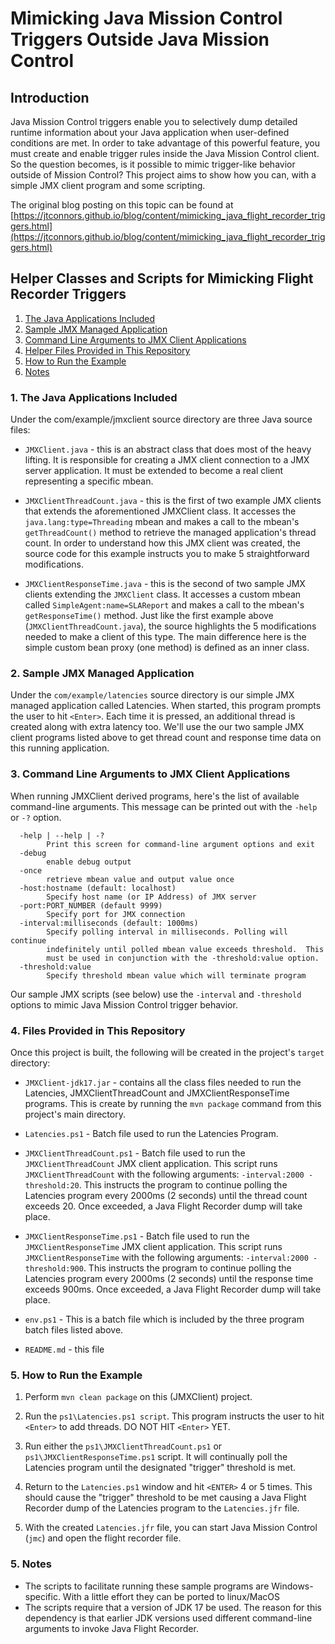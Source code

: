 # Mimicking Java Mission Control Triggers Outside Java Mission Control

## Introduction
Java Mission Control triggers enable you to selectively dump detailed runtime information about your Java application when user-defined conditions are met.  In order to take advantage of this powerful feature, you must create and enable trigger rules inside the Java Mission Control client.  So the question becomes, is it possible to mimic trigger-like behavior outside of Mission Control?  This project aims to show how you can, with a simple JMX client program and some scripting.

The original blog posting on this topic can be found at [https://jtconnors.github.io/blog/content/mimicking_java_flight_recorder_triggers.html](https://jtconnors.github.io/blog/content/mimicking_java_flight_recorder_triggers.html)

## Helper Classes and Scripts for Mimicking Flight Recorder Triggers

1.  [The Java Applications Included](#applications)
2.  [Sample JMX Managed Application](#latencies)
3.  [Command Line Arguments to JMX Client Applications](#args)
4.  [Helper Files Provided in This Repository](#files)
5.  [How to Run the Example](#howtorun)
6.  [Notes](#notes)

<a id="markdown-applications" name="applications"></a>
### 1. The Java Applications Included

Under the com/example/jmxclient source directory are three Java source files:
* ```JMXClient.java``` - this is an abstract class that does most of the heavy lifting.  It is responsible for creating a JMX client connection to a JMX server application.  It must be extended to become a real client representing a specific mbean.

* ```JMXClientThreadCount.java``` - this is the first of two example JMX clients that extends the aforementioned JMXClient class. It accesses the  ```java.lang:type=Threading``` mbean and makes a call to the mbean's ```getThreadCount()``` method to retrieve the managed application's thread count.  In order to understand how this JMX client was created, the source code for this example instructs you to make 5 straightforward modifications.

* ```JMXClientResponseTime.java``` - this is the second of two sample JMX clients extending the ```JMXClient``` class.  It accesses a custom mbean called ```SimpleAgent:name=SLAReport``` and makes a call to the mbean's ```getResponseTime()``` method. Just like the first example above (```JMXClientThreadCount.java```), the source highlights the 5 modifications needed to make a client of this type.  The main difference here is the simple custom bean proxy (one method) is defined as an inner class.

<a id="markdown-latencies" name="latencies"></a>
### 2. Sample JMX Managed Application

Under the ```com/example/latencies``` source directory is our simple JMX managed
application called Latencies.  When started, this program prompts the user
to hit ```<Enter>```.  Each time it is pressed, an additional thread is created
along with extra latency too.  We'll use the our two sample JMX client
programs listed above to get thread count and response time data on this
running application.

<a id="markdown-args" name="args"></a>
### 3. Command Line Arguments to JMX Client Applications

When running JMXClient derived programs, here's the list of available command-line arguments.  This message can be printed out with the ```-help``` or ```-?``` option.

      -help | --help | -?
            Print this screen for command-line argument options and exit
      -debug
            enable debug output
      -once
            retrieve mbean value and output value once
      -host:hostname (default: localhost)
            Specify host name (or IP Address) of JMX server
      -port:PORT_NUMBER (default 9999)
            Specify port for JMX connection
      -interval:milliseconds (default: 1000ms)
            Specify polling interval in milliseconds. Polling will continue
            indefinitely until polled mbean value exceeds threshold.  This
            must be used in conjunction with the -threshold:value option.
      -threshold:value
            Specify threshold mbean value which will terminate program

Our sample JMX scripts (see below) use the ```-interval``` and ```-threshold``` options to mimic Java Mission Control trigger behavior.


<a id="markdown-files" name="files"></a>
### 4. Files Provided in This Repository
 
Once this project is built, the following will be created in the project's ```target``` directory:

* ```JMXClient-jdk17.jar``` - contains all the class files needed to run the Latencies,
        JMXClientThreadCount and JMXClientResponseTime programs.  This is create by running the ```mvn package``` command from this project's main directory.

* ```Latencies.ps1``` - Batch file used to run the Latencies Program.

* ```JMXClientThreadCount.ps1``` - Batch file used to run the ```JMXClientThreadCount``` JMX client application.  This script runs ```JMXClientThreadCount``` with the following arguments: ```-interval:2000 -threshold:20```.  This instructs the program to continue polling the Latencies program every 2000ms (2 seconds) until the thread count exceeds 20.  Once exceeded, a Java Flight Recorder dump will take place. 
    
* ```JMXClientResponseTime.ps1``` - Batch file used to run the ```JMXClientResponseTime``` JMX client application.  This script runs ```JMXClientResponseTime``` with the following arguments: ```-interval:2000 -threshold:900```. This instructs the program to continue polling the Latencies program every 2000ms (2 seconds) until the response time exceeds 900ms.  Once exceeded, a Java Flight Recorder dump will take place.

* ```env.ps1``` - This is a batch file which is included by the three program batch files listed above.

* ```README.md``` - this file

<a id="markdown-howtorun" name="howtorun"></a>
### 5. How to Run the Example

1. Perform ```mvn clean package``` on this (JMXClient) project.

2. Run the ```ps1\Latencies.ps1 script```.  This program instructs the user to hit
       ```<Enter>``` to add threads.  DO NOT HIT ```<Enter>``` YET.

4. Run either the ```ps1\JMXClientThreadCount.ps1``` or ```ps1\JMXClientResponseTime.ps1```
       script. It will continually poll the Latencies program until the
       designated "trigger" threshold is met.

5. Return to the ```Latencies.ps1``` window and hit ```<ENTER>``` 4 or 5 times.  This 
       should cause the "trigger" threshold to be met causing a Java Flight 
       Recorder dump of the Latencies program to the ```Latencies.jfr``` file.

6. With the created ```Latencies.jfr``` file, you can start Java Mission Control
       (```jmc```) and open the flight recorder file.

<a id="markdown-notes" name="notes"></a>
### 5. Notes
* The scripts to facilitate running these sample programs are Windows-specific.  With a little effort they can be ported to linux/MacOS
* The scripts require that a version of JDK 17 be used.  The reason for this dependency is that earlier JDK versions used different command-line arguments to invoke Java Flight Recorder.  